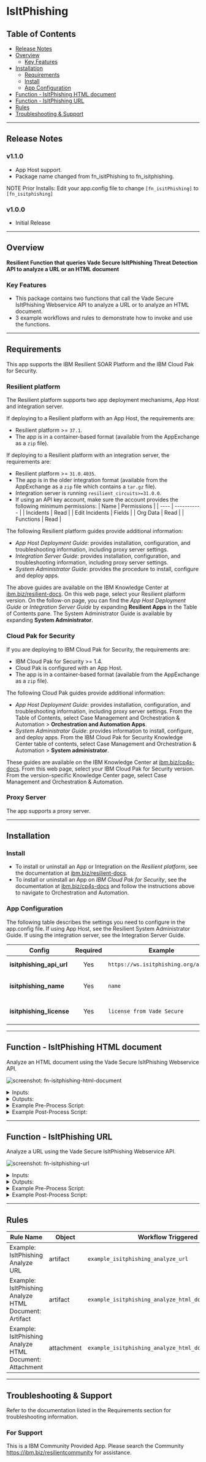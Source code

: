 <!--
  This README.md is generated by running:
  "resilient-sdk docgen -p fn_isitphishing"

  It is best edited using a Text Editor with a Markdown Previewer. VS Code
  is a good example. Checkout https://guides.github.com/features/mastering-markdown/
  for tips on writing with Markdown

  If you make manual edits and run docgen again, a .bak file will be created

  Store any screenshots in the "doc/screenshots" directory and reference them like:
  ![screenshot: screenshot_1](./screenshots/screenshot_1.png)
-->

# IsItPhishing

## Table of Contents
- [Release Notes](#release-notes)
- [Overview](#overview)
  - [Key Features](#key-features)
- [Installation](#installation)
  - [Requirements](#requirements)
  - [Install](#install)
  - [App Configuration](#app-configuration)
- [Function - IsItPhishing HTML document](#function---isitphishing-html-document)
- [Function - IsItPhishing URL](#function---isitphishing-url)
- [Rules](#rules)
- [Troubleshooting & Support](#troubleshooting-&-support)
---

## Release Notes
<!--
  Specify all changes in this release. Do not remove the release
  notes of a previous release
-->
### v1.1.0

* App Host support.
* Package name changed from fn_isitPhishing to fn_isitphishing.

NOTE Prior Installs: Edit your app.config file to change ```[fn_isitPhishing]``` to
```[fn_isitphishing]```

### v1.0.0
* Initial Release

---

## Overview
<!--
  Provide a high-level description of the function itself and its remote software or application.
  The text below is parsed from the "description" and "long_description" attributes in the setup.py file
-->
**Resilient Function that queries Vade Secure IsItPhishing Threat Detection API to analyze a URL or an HTML document**


### Key Features
<!--
  List the Key Features of the Integration
-->
* This package contains two functions that call the Vade Secure IsItPhishing Webservice API to analyze a URL or to analyze an HTML document.
* 3 example workflows and rules to demonstrate how to invoke and use the functions.

---
## Requirements
<!--
  List any Requirements
-->
This app supports the IBM Resilient SOAR Platform and the IBM Cloud Pak for Security.

### Resilient platform
The Resilient platform supports two app deployment mechanisms, App Host and integration server.

If deploying to a Resilient platform with an App Host, the requirements are:
* Resilient platform >= `37.1`.
* The app is in a container-based format (available from the AppExchange as a `zip` file).

If deploying to a Resilient platform with an integration server, the requirements are:
* Resilient platform >= `31.0.4035`.
* The app is in the older integration format (available from the AppExchange as a `zip` file which contains a `tar.gz` file).
* Integration server is running `resilient_circuits>=31.0.0`.
* If using an API key account, make sure the account provides the following minimum permissions:
  | Name | Permissions |
  | ---- | ----------- |
  | Incidents  | Read |
  | Edit Incidents | Fields |
  | Org Data | Read |
  | Functions | Read |


The following Resilient platform guides provide additional information:
* _App Host Deployment Guide_: provides installation, configuration, and troubleshooting information, including proxy server settings.
* _Integration Server Guide_: provides installation, configuration, and troubleshooting information, including proxy server settings.
* _System Administrator Guide_: provides the procedure to install, configure and deploy apps.

The above guides are available on the IBM Knowledge Center at [ibm.biz/resilient-docs](https://ibm.biz/resilient-docs). On this web page, select your Resilient platform version. On the follow-on page, you can find the _App Host Deployment Guide_ or _Integration Server Guide_ by expanding **Resilient Apps** in the Table of Contents pane. The System Administrator Guide is available by expanding **System Administrator**.

### Cloud Pak for Security
If you are deploying to IBM Cloud Pak for Security, the requirements are:
* IBM Cloud Pak for Security >= 1.4.
* Cloud Pak is configured with an App Host.
* The app is in a container-based format (available from the AppExchange as a `zip` file).

The following Cloud Pak guides provide additional information:
* _App Host Deployment Guide_: provides installation, configuration, and troubleshooting information, including proxy server settings. From the Table of Contents, select Case Management and Orchestration & Automation > **Orchestration and Automation Apps**.
* _System Administrator Guide_: provides information to install, configure, and deploy apps. From the IBM Cloud Pak for Security Knowledge Center table of contents, select Case Management and Orchestration & Automation > **System administrator**.

These guides are available on the IBM Knowledge Center at [ibm.biz/cp4s-docs](https://ibm.biz/cp4s-docs). From this web page, select your IBM Cloud Pak for Security version. From the version-specific Knowledge Center page, select Case Management and Orchestration & Automation.

### Proxy Server
The app supports a proxy server.

---

## Installation

### Install
* To install or uninstall an App or Integration on the _Resilient platform_, see the documentation at [ibm.biz/resilient-docs](https://ibm.biz/resilient-docs).
* To install or uninstall an App on _IBM Cloud Pak for Security_, see the documentation at [ibm.biz/cp4s-docs](https://ibm.biz/cp4s-docs) and follow the instructions above to navigate to Orchestration and Automation.

### App Configuration
The following table describes the settings you need to configure in the app.config file. If using App Host, see the Resilient System Administrator Guide. If using the integration server, see the Integration Server Guide.

| Config | Required | Example | Description |
| ------ | :------: | ------- | ----------- |
| **isitphishing_api_url** | Yes | `https://ws.isitphishing.org/api/v2` | *IsItPhishing endpoint* |
| **isitphishing_name** | Yes | `name` | *username from Vade Secure* |
| **isitphishing_license** | Yes | `license from Vade Secure` | *license from Vade Secure* |

---


## Function - IsItPhishing HTML document
Analyze an HTML document using the Vade Secure IsItPhishing Webservice API.

 ![screenshot: fn-isitphishing-html-document ](./doc/screenshots/isitPhishing-doc-function.png)

<details><summary>Inputs:</summary>
<p>

| Name | Type | Required | Example | Tooltip |
| ---- | :--: | :------: | ------- | ------- |
| `artifact_id` | `number` | No | `-` | - |
| `attachment_id` | `number` | No | `-` | - |
| `incident_id` | `number` | Yes | `-` | - |
| `task_id` | `number` | No | `-` | - |

</p>
</details>

<details><summary>Outputs:</summary>
<p>

```python
results = {'version': '1.0',
           'success': True,
           'reason': None,
           'content': {'result': 'unknown'},
           'raw': '{"result": "unknown"}',
           'inputs': {'incident_id': 2147,
                      'attachment_id': 259,
                      'filename': 'sample.html'},
           'metrics': {'version': '1.0', 'package': 'fn-isitphishing',
                       'package_version': '1.1.0', 'host': 'MacBook-Pro.local',
                       'execution_time_ms': 2800, 'timestamp': '2020-11-04 16:29:44'}}
```

</p>
</details>

<details><summary>Example Pre-Process Script:</summary>
<p>

```python
# Required inputs are: incident id and artifact id.
inputs.incident_id = incident.id
inputs.artifact_id = artifact.id
```

</p>
</details>

<details><summary>Example Post-Process Script:</summary>
<p>

```python
if results.success:
  content = u"IsItPhishing analysis of artifact document {0} : {1}".format(results["inputs"]["filename"],results['content']['result'])
else:
  content = u"IsItPhishing analysis of artifact document {0} : ERROR".format(results["inputs"]["filename"])

# Create a note
note = helper.createPlainText(content)

# Add note to the task or incident
if task:
  task.addNote(note)
else:
  incident.addNote(note)
```

</p>
</details>

---
## Function - IsItPhishing URL
Analyze a URL using the Vade Secure IsItPhishing Webservice API.

 ![screenshot: fn-isitphishing-url ](./doc/screenshots/isitphishing-url-function.png)

<details><summary>Inputs:</summary>
<p>

| Name | Type | Required | Example | Tooltip |
| ---- | :--: | :------: | ------- | ------- |
| `isitphishing_url` | `text` | Yes | `-` | - |

</p>
</details>

<details><summary>Outputs:</summary>
<p>

```python
results = {'version': '1.0',
           'success': True,
           'reason': None,
           'content': {'status': 'PHISHING'},
           'raw': '{"status": "PHISHING"}',
           'inputs': {'isitphishing_url': 'https://www.bill-netflix.com/index.php'},
           'metrics': {'version': '1.0',
                       'package': 'fn-isitphishing',
                       'package_version': '1.1.0',
                       'host': 'MacBook-Pro.local',
                       'execution_time_ms': 5394,
                       'timestamp': '2020-11-12 17:33:23'}}

}
```

</p>
</details>

<details><summary>Example Pre-Process Script:</summary>
<p>

```python
# Get the URL from the artifact value
inputs.isitphishing_url = artifact.value
```

</p>
</details>

<details><summary>Example Post-Process Script:</summary>
<p>

```python
# Get the results and post to an incident note.
if results.success:
  content = u'IsItPhishing analysis of URL {0} : {1}\n'.format(results['inputs']['isitphishing_url'], results['content']['status'])
else:
  content = u'IsItPhishing analysis of URL {0} : ERROR\n'.format(results['inputs']['isitphishing_url'])
note = helper.createPlainText(content)
incident.addNote(note)
```

</p>
</details>

---





## Rules
| Rule Name | Object | Workflow Triggered |
| --------- | ------ | ------------------ |
| Example: IsItPhishing Analyze URL | artifact | `example_isitphishing_analyze_url` |
| Example: IsItPhishing Analyze HTML Document: Artifact | artifact | `example_isitphishing_analyze_html_document_artifact` |
| Example: IsItPhishing Analyze HTML Document: Attachment | attachment | `example_isitphishing_analyze_html_document` |

---

## Troubleshooting & Support
Refer to the documentation listed in the Requirements section for troubleshooting information.

### For Support
This is a IBM Community Provided App. Please search the Community https://ibm.biz/resilientcommunity for assistance.
